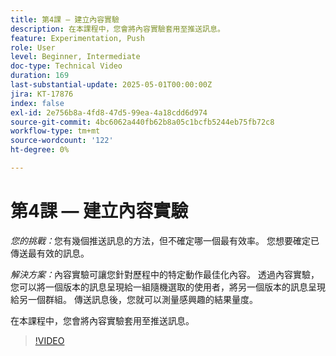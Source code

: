 ```yaml
---
title: 第4課 — 建立內容實驗
description: 在本課程中，您會將內容實驗套用至推送訊息。
feature: Experimentation, Push
role: User
level: Beginner, Intermediate
doc-type: Technical Video
duration: 169
last-substantial-update: 2025-05-01T00:00:00Z
jira: KT-17876
index: false
exl-id: 2e756b8a-4fd8-47d5-99ea-4a18cdd6d974
source-git-commit: 4bc6062a440fb62b8a05c1bcfb5244eb75fb72c8
workflow-type: tm+mt
source-wordcount: '122'
ht-degree: 0%

---
```


# 第4課 — 建立內容實驗

*您的挑戰：*&#x200B;您有幾個推送訊息的方法，但不確定哪一個最有效率。 您想要確定已傳送最有效的訊息。 

*解決方案：*&#x200B;內容實驗可讓您針對歷程中的特定動作最佳化內容。 透過內容實驗，您可以將一個版本的訊息呈現給一組隨機選取的使用者，將另一個版本的訊息呈現給另一個群組。 傳送訊息後，您就可以測量感興趣的結果量度。

在本課程中，您會將內容實驗套用至推送訊息。

>[!VIDEO](https://video.tv.adobe.com/v/3457924/?learn=on&enablevpops)
